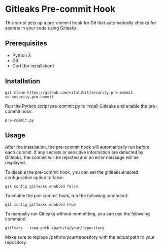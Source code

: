 # Gitleaks Pre-commit Hook

This script sets up a pre-commit hook for Git that automatically checks for secrets in your code using Gitleaks.

## Prerequisites

- Python 3
- Git
- Curl (for installation)

## Installation

```shell
git clone https://github.com/vitalibit/security-pre-commit
cd security-pre-commit
```
Run the Python script pre-commit.py to install Gitleaks and enable the pre-commit hook.
```shell
pre-commit.py
```

## Usage

After the installation, the pre-commit hook will automatically run before each commit. If any secrets or sensitive information are detected by Gitleaks, the commit will be rejected and an error message will be displayed.

To disable the pre-commit hook, you can set the gitleaks.enabled configuration option to false:

```shell
git config gitleaks.enabled false
```

To enable the pre-commit hook, run the following command:

```shell
git config gitleaks.enabled true
```
To manually run Gitleaks without committing, you can use the following command:

```shell
gitleaks --repo-path /path/to/your/repository
```
Make sure to replace /path/to/your/repository with the actual path to your repository.
